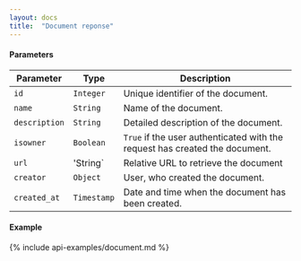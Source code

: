 ```yaml
---
layout: docs
title:  "Document reponse"
---
```


#### Parameters

Parameter           | Type        | Description                                   
--------------------|-------------|-----------------------------------------------
`id`                | `Integer`   | Unique identifier of the document.
`name`              | `String`    | Name of the document.
`description`       | `String`    | Detailed description of the document.
`isowner`           | `Boolean`   | `True` if the user authenticated with the request has created the document.
`url`               | 'String`    | Relative URL to retrieve the document
`creator`           | `Object`    | User, who created the document.
`created_at`        | `Timestamp` | Date and time when the document has been created.

#### Example

{% include api-examples/document.md %}